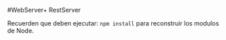 #WebServer+ RestServer

Recuerden que deben ejecutar: ``npm install`` para reconstruir los modulos de Node.

